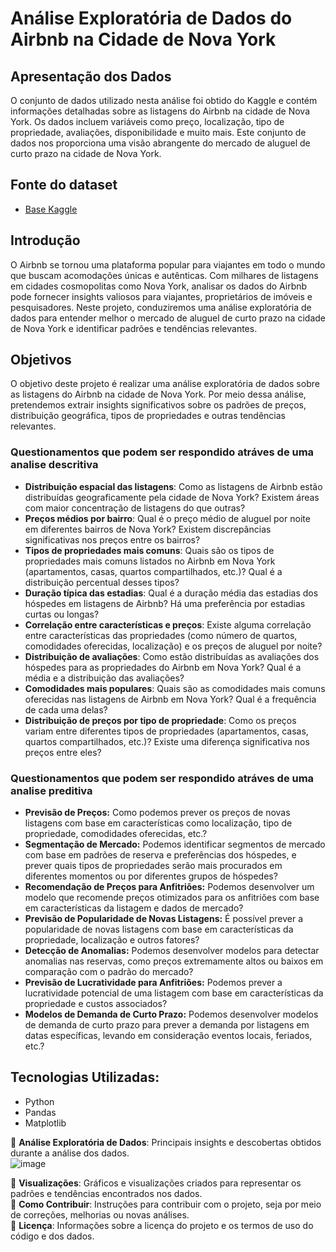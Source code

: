 # Análise Exploratória de Dados do Airbnb na Cidade de Nova York

## Apresentação dos Dados  
O conjunto de dados utilizado nesta análise foi obtido do Kaggle e contém informações detalhadas sobre as listagens do Airbnb na cidade de Nova York. Os dados incluem variáveis como preço, localização, tipo de propriedade, avaliações, disponibilidade e muito mais. Este conjunto de dados nos proporciona uma visão abrangente do mercado de aluguel de curto prazo na cidade de Nova York.

## Fonte do dataset
- [Base Kaggle](https://www.kaggle.com/datasets/dgomonov/new-york-city-airbnb-open-data?resource=download)

## Introdução  
O Airbnb se tornou uma plataforma popular para viajantes em todo o mundo que buscam acomodações únicas e autênticas. Com milhares de listagens em cidades cosmopolitas como Nova York, analisar os dados do Airbnb pode fornecer insights valiosos para viajantes, proprietários de imóveis e pesquisadores. Neste projeto, conduziremos uma análise exploratória de dados para entender melhor o mercado de aluguel de curto prazo na cidade de Nova York e identificar padrões e tendências relevantes.

## Objetivos  
O objetivo deste projeto é realizar uma análise exploratória de dados sobre as listagens do Airbnb na cidade de Nova York. Por meio dessa análise, pretendemos extrair insights significativos sobre os padrões de preços, distribuição geográfica, tipos de propriedades e outras tendências relevantes.

### Questionamentos que podem ser respondido atráves de uma analise descritiva

- **Distribuição espacial das listagens**: Como as listagens de Airbnb estão distribuídas geograficamente pela cidade de Nova York? Existem áreas com maior concentração de listagens do que outras?
- **Preços médios por bairro**: Qual é o preço médio de aluguel por noite em diferentes bairros de Nova York? Existem discrepâncias significativas nos preços entre os bairros?
- **Tipos de propriedades mais comuns**: Quais são os tipos de propriedades mais comuns listados no Airbnb em Nova York (apartamentos, casas, quartos compartilhados, etc.)? Qual é a distribuição percentual desses tipos?
- **Duração típica das estadias**: Qual é a duração média das estadias dos hóspedes em listagens de Airbnb? Há uma preferência por estadias curtas ou longas?
- **Correlação entre características e preços**: Existe alguma correlação entre características das propriedades (como número de quartos, comodidades oferecidas, localização) e os preços de aluguel por noite?
- **Distribuição de avaliações**: Como estão distribuídas as avaliações dos hóspedes para as propriedades do Airbnb em Nova York? Qual é a média e a distribuição das avaliações?
- **Comodidades mais populares**: Quais são as comodidades mais comuns oferecidas nas listagens de Airbnb em Nova York? Qual é a frequência de cada uma delas?
- **Distribuição de preços por tipo de propriedade**: Como os preços variam entre diferentes tipos de propriedades (apartamentos, casas, quartos compartilhados, etc.)? Existe uma diferença significativa nos preços entre eles?

### Questionamentos que podem ser respondido atráves de uma analise preditiva 
- **Previsão de Preços:** Como podemos prever os preços de novas listagens com base em características como localização, tipo de propriedade, comodidades oferecidas, etc.?  
- **Segmentação de Mercado:** Podemos identificar segmentos de mercado com base em padrões de reserva e preferências dos hóspedes, e prever quais tipos de propriedades serão mais procurados em diferentes momentos ou por diferentes grupos de hóspedes?  
- **Recomendação de Preços para Anfitriões:** Podemos desenvolver um modelo que recomende preços otimizados para os anfitriões com base em características da listagem e dados de mercado?  
- **Previsão de Popularidade de Novas Listagens:** É possível prever a popularidade de novas listagens com base em características da propriedade, localização e outros fatores?  
- **Detecção de Anomalias:** Podemos desenvolver modelos para detectar anomalias nas reservas, como preços extremamente altos ou baixos em comparação com o padrão do mercado?  
- **Previsão de Lucratividade para Anfitriões:** Podemos prever a lucratividade potencial de uma listagem com base em características da propriedade e custos associados?  
- **Modelos de Demanda de Curto Prazo:** Podemos desenvolver modelos de demanda de curto prazo para prever a demanda por listagens em datas específicas, levando em consideração eventos locais, feriados, etc.?  

## **Tecnologias Utilizadas**:  
- Python
- Pandas
- Matplotlib

🚧 **Análise Exploratória de Dados**: Principais insights e descobertas obtidos durante a análise dos dados.  
![image](https://github.com/contateobrito/Airbnb/assets/79146445/fbc4573c-31ca-4e7a-85d1-3d7d055faaf8)

🚧 **Visualizações**: Gráficos e visualizações criados para representar os padrões e tendências encontrados nos dados.  
🚧 **Como Contribuir**: Instruções para contribuir com o projeto, seja por meio de correções, melhorias ou novas análises.  
🚧 **Licença**: Informações sobre a licença do projeto e os termos de uso do código e dos dados.
